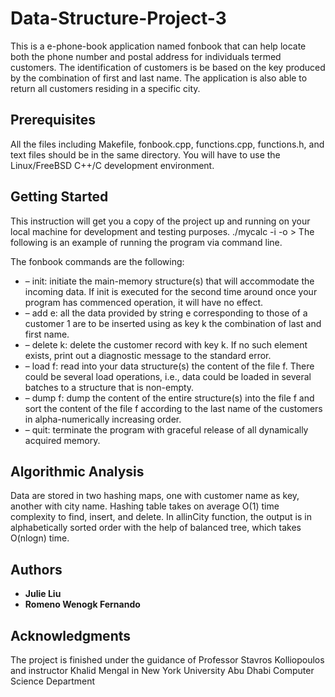# Data-Structure-Project-3

This is a e-phone-book application named fonbook that can help locate both the phone number and postal address for individuals termed customers.
The identification of customers is be based on the key produced by the combination of first and last name. 
The application is also able to return all customers residing in a specific city.

## Prerequisites

All the files including Makefile, fonbook.cpp, functions.cpp, functions.h, and text files should be in the same directory.
You will have to use the Linux/FreeBSD C++/C development environment.

## Getting Started

This instruction will get you a copy of the project up and running on your local machine for development and testing purposes. 
./mycalc -i <inputfile> -o <outputfile>>
The following is an example of running the program via command line.

The fonbook commands are the following:
* – init: initiate the main-memory structure(s) that will accommodate the incoming data. If init is executed for the second time around once your program has commenced operation, it will have no effect.
* – add e: all the data provided by string e corresponding to those of a customer 1 are to be inserted using as key k the combination of last and first name. 
*  – delete k: delete the customer record with key k. If no such element exists, print out a diagnostic message to the standard error.
*  – load f: read into your data structure(s) the content of the file f. There could be several load operations, i.e., data could be loaded in several batches to a structure that is non-empty.
*  – dump f: dump the content of the entire structure(s) into the file f and sort the content of the file f according to the last name of the customers in alpha-numerically increasing order.
*  – quit: terminate the program with graceful release of all dynamically acquired memory.

## Algorithmic Analysis

Data are stored in two hashing maps, one with customer name as key, another with city name.
Hashing table takes on average O(1) time complexity to find, insert, and delete.
In allinCity function, the output is in alphabetically sorted order with the help of balanced tree, which takes O(nlogn) time.

## Authors

* **Julie Liu** 
* **Romeno Wenogk Fernando** 

## Acknowledgments

The project is finished under the guidance of Professor Stavros Kolliopoulos and instructor Khalid Mengal in New York University Abu Dhabi Computer Science Department

